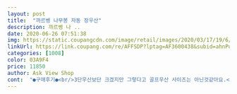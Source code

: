 ```yaml
---
layout: post 
title:  "까르벵 나무봉 자동 장우산" 
description: 까르벵 나 ..
date: 2020-06-26 07:51:38 
img: https://static.coupangcdn.com/image/retail/images/2020/03/17/19/6/df120d6b-9367-4632-a03d-d41b4cdfc540.jpg 
linkUrl: https://link.coupang.com/re/AFFSDP?lptag=AF3600438&subid=ahnPublicAsk&pageKey=1403702518&itemId=2438615316&vendorItemId=70399444346&traceid=V0-113-eae387d372b22f17 
categories: [1008] 
color: 03A9F4 
price: 11850 
author: Ask View Shop 
cont:  "●구매후기●<br/>3단우산보단 크겠지만 그렇다고 골프우산 사이즈는 아닌것같아요.<br/><br/>엄청 크다는 후기보고 주문했는데 생각보다 작아서 깜놀... <br/><br/>" 
---
```

